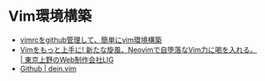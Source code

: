 # Vim環境構築

- [vimrcをgithub管理して、簡単にvim環境構築](http://www.kurisankaku.xyz/entry/2016/04/19/201957)
- [Vimをもっと上手に! 新たな旋風、Neovimで自堕落なVim力に喝を入れる。 | 東京上野のWeb制作会社LIG](https://liginc.co.jp/409849)
- [Github | dein.vim](https://github.com/Shougo/dein.vim)
